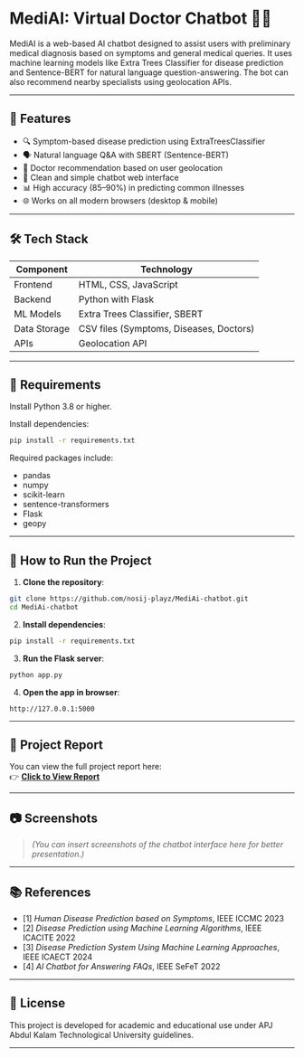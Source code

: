 
# MediAI: Virtual Doctor Chatbot 🤖💊

MediAI is a web-based AI chatbot designed to assist users with preliminary medical diagnosis based on symptoms and general medical queries. It uses machine learning models like Extra Trees Classifier for disease prediction and Sentence-BERT for natural language question-answering. The bot can also recommend nearby specialists using geolocation APIs.

---

## 🧠 Features

- 🔍 Symptom-based disease prediction using ExtraTreesClassifier
- 🗣️ Natural language Q&A with SBERT (Sentence-BERT)
- 📍 Doctor recommendation based on user geolocation
- 💬 Clean and simple chatbot web interface
- 📊 High accuracy (85–90%) in predicting common illnesses
- 🌐 Works on all modern browsers (desktop & mobile)

---

## 🛠️ Tech Stack

| Component     | Technology                         |
|---------------|-------------------------------------|
| Frontend      | HTML, CSS, JavaScript              |
| Backend       | Python with Flask                  |
| ML Models     | Extra Trees Classifier, SBERT      |
| Data Storage  | CSV files (Symptoms, Diseases, Doctors) |
| APIs          | Geolocation API                    |

---

## 🧪 Requirements

Install Python 3.8 or higher.

Install dependencies:

```bash
pip install -r requirements.txt
```

Required packages include:

- pandas
- numpy
- scikit-learn
- sentence-transformers
- Flask
- geopy

---

## 🚀 How to Run the Project

1. **Clone the repository**:

```bash
git clone https://github.com/nosij-playz/MediAi-chatbot.git
cd MediAi-chatbot
```

2. **Install dependencies**:

```bash
pip install -r requirements.txt
```

3. **Run the Flask server**:

```bash
python app.py
```

4. **Open the app in browser**:

```
http://127.0.0.1:5000
```

---

## 📄 Project Report

You can view the full project report here:  
👉 [**Click to View Report**](sandbox:/mnt/data/group6report.pdf)

---

## 📷 Screenshots

> _(You can insert screenshots of the chatbot interface here for better presentation.)_

---

## 📚 References

- [1] *Human Disease Prediction based on Symptoms*, IEEE ICCMC 2023  
- [2] *Disease Prediction using Machine Learning Algorithms*, IEEE ICACITE 2022  
- [3] *Disease Prediction System Using Machine Learning Approaches*, IEEE ICAECT 2024  
- [4] *AI Chatbot for Answering FAQs*, IEEE SeFeT 2022



---

## 📌 License

This project is developed for academic and educational use under APJ Abdul Kalam Technological University guidelines.

---
